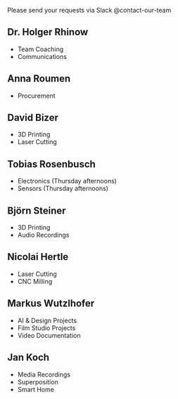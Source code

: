 Please send your requests via Slack @contact-our-team 

## Dr. Holger Rhinow

- Team Coaching
- Communications

## Anna Roumen

- Procurement

## David Bizer

- 3D Printing
- Laser Cutting

## Tobias Rosenbusch

- Electronics (Thursday afternoons)
- Sensors (Thursday afternoons)

## Björn Steiner

- 3D Printing
- Audio Recordings

## Nicolai Hertle

- Laser Cutting
- CNC Milling

## Markus Wutzlhofer

- AI & Design Projects
- Film Studio Projects
- Video Documentation

## Jan Koch

- Media Recordings
- Superposition
- Smart Home